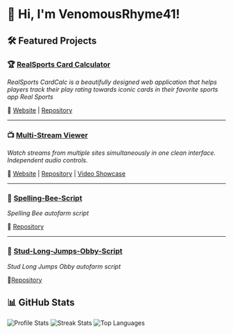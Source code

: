 # 👋 Hi, I'm VenomousRhyme41!

## 🛠️ Featured Projects
### 🏆 [RealSports Card Calculator](https://github.com/VenomousRhyme41/RealSports-CardCalc)
_RealSports CardCalc is a beautifully designed web application that helps players track their play rating towards iconic cards in their favorite sports app Real Sports_

🔗 [Website](https://venomousrhyme41.github.io/RealSports-CardCalc.github.io/) | [Repository](https://github.com/VenomousRhyme41/RealSports-CardCalc)

----
### 📺 [Multi-Stream Viewer](https://github.com/VenomousRhyme41/Multi-Stream-Viewer)
_Watch streams from multiple sites simultaneously in one clean interface. Independent audio controls._

🔗 [Website](https://venomousrhyme41.github.io/Multi-Stream-Viewer/) | [Repository](https://github.com/VenomousRhyme41/Multi-Stream-Viewer) | [Video Showcase](https://youtu.be/kNeU4c3-77c?si=lDe_G_5c3ryOVDGL)

----
### 🐝 [Spelling-Bee-Script](https://github.com/VenomousRhyme41/Spelling-Bee-Script)
_Spelling Bee autofarm script_

🔗 [Repository](https://github.com/VenomousRhyme41/Spelling-Bee-Script)

----
### 🏃 [Stud-Long-Jumps-Obby-Script](https://github.com/VenomousRhyme41/Stud-Long-Jumps-Obby-Script)
_Stud Long Jumps Obby autofarm script_

🔗[Repository](https://github.com/VenomousRhyme41/Stud-Long-Jumps-Obby-Script)

## 📊 GitHub Stats
  
![Profile Stats](https://github-readme-stats.vercel.app/api?username=VenomousRhyme41&show_icons=true&theme=dark&hide_border=true&count_private=true&include_all_commits=true)  ![Streak Stats](https://streak-stats.demolab.com?user=VenomousRhyme41&theme=dark&hide_border=true)  ![Top Languages](https://github-readme-stats.vercel.app/api/top-langs/?username=VenomousRhyme41&layout=compact&theme=dark&hide_border=true)

